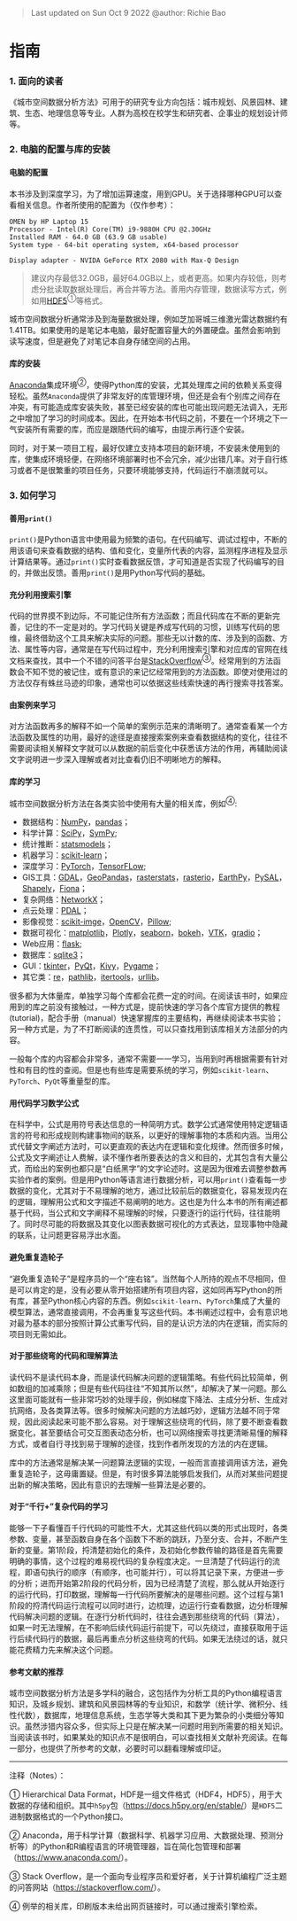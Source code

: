 > Last updated on Sun Oct 9 2022 @author: Richie Bao

# 指南

### 1. 面向的读者
《城市空间数据分析方法》可用于的研究专业方向包括：城市规划、风景园林、建筑、生态、地理信息等专业。人群为高校在校学生和研究者、企事业的规划设计师等。

### 2. 电脑的配置与库的安装

#### 电脑的配置
本书涉及到深度学习，为了增加运算速度，用到GPU。关于选择哪种GPU可以查看相关信息。作者所使用的配置为（仅作参考）：
```
OMEN by HP Laptop 15
Processor - Intel(R) Core(TM) i9-9880H CPU @2.30GHz 
Installed RAM - 64.0 GB (63.9 GB usable)
System type - 64-bit operating system, x64-based processor

Display adapter - NVIDA GeForce RTX 2080 with Max-Q Design
```

> 建议内存最低32.0GB，最好64.0GB以上，或者更高。如果内存较低，则考虑分批读取数据处理后，再合并等方法。善用内存管理，数据读写方式，例如用[HDF5](https://docs.h5py.org/en/stable/)<sup>①</sup>等格式。

城市空间数据分析通常涉及到海量数据处理，例如芝加哥城三维激光雷达数据约有1.41TB。如果使用的是笔记本电脑，最好配置容量大的外置硬盘。虽然会影响到读写速度，但是避免了对笔记本自身存储空间的占用。

#### 库的安装
[Anaconda](https://www.anaconda.com/)集成环境<sup>②</sup>，使得Python库的安装，尤其处理库之间的依赖关系变得轻松。虽然`Anaconda`提供了非常友好的库管理环境，但还是会有个别库之间存在冲突，有可能造成库安装失败，甚至已经安装的库也可能出现问题无法调入，无形之中增加了学习的时间成本。因此，在开始本书代码之前，不要在一个环境之下一气安装所有需要的库，而应是跟随代码的编写，由提示再行逐个安装。

同时，对于某一项目工程，最好仅建立支持本项目的新环境，不安装未使用到的库，使集成环境轻便，在网络环境部署时也不会冗余，减少出错几率。对于自行练习或者不是很繁重的项目任务，只要环境能够支持，代码运行不崩溃就可以。


### 3. 如何学习

#### 善用`print()`
`print()`是Python语言中使用最为频繁的语句。在代码编写、调试过程中，不断的用该语句来查看数据的结构、值和变化，变量所代表的内容，监测程序进程及显示计算结果等。通过`print()`实时查看数据反馈，才可知道是否实现了代码编写的目的，并做出反馈。善用`print()`是用Python写代码的基础。

#### 充分利用搜索引擎
代码的世界摸不到边际，不可能记住所有方法函数；而且代码库在不断的更新完善，记住的不一定是对的。学习代码关键是养成写代码的习惯，训练写代码的思维，最终借助这个工具来解决实际的问题。那些无以计数的库、涉及到的函数、方法、属性等内容，通常是在写代码过程中，充分利用搜索引擎和对应库的官网在线文档来查找，其中一个不错的问答平台是[StackOverflow](https://stackoverflow.com/)<sup>③</sup>。经常用到的方法函数会不知不觉的被记住，或有意识的来记忆经常用到的方法函数。即使对使用过的方法仅存有蛛丝马迹的印象，通常也可以依据这些线索快速的再行搜索寻找答案。

#### 由案例来学习
对方法函数再多的解释不如一个简单的案例示范来的清晰明了。通常查看某一个方法函数及属性的功用，最好的途径是直接搜索案例来查看数据结构的变化，往往不需要阅读相关解释文字就可以从数据的前后变化中获悉该方法的作用，再辅助阅读文字说明进一步深入理解或者对比查看仍旧不明晰地方的解释。

#### 库的学习
城市空间数据分析方法在各类实验中使用有大量的相关库，例如<sup>④</sup>:

* 数据结构：[NumPy](https://numpy.org/)，[pandas](https://pandas.pydata.org/)；
* 科学计算：[SciPy](https://www.scipy.org/)，[SymPy](https://www.sympy.org/en/index.html);
* 统计推断：[statsmodels](https://www.statsmodels.org/stable/index.html)；
* 机器学习：[scikit-learn](https://scikit-learn.org/stable/)；
* 深度学习：[PyTorch](https://pytorch.org/)，[TensorFLow](https://www.tensorflow.org/?gclid=EAIaIQobChMI8_XU1qrS-gIVz6iWCh1pxAGSEAAYASAAEgIKYfD_BwE);
* GIS工具：[GDAL](https://gdal.org/)，[GeoPandas](https://geopandas.org/)，[rasterstats](https://pythonhosted.org/rasterstats/)，[rasterio](https://rasterio.readthedocs.io/en/latest/)，[EarthPy](https://earthpy.readthedocs.io/en/latest/)，[PySAL](https://pysal.org/)，[Shapely](https://shapely.readthedocs.io/en/latest/manual.html)，[Fiona](https://github.com/Toblerity/Fiona)；
* 复杂网络：[NetworkX](https://networkx.github.io/)；
* 点云处理：[PDAL](https://pdal.io/)； 
* 影像视觉：[scikit-imge](https://scikit-image.org/)，[OpenCV](https://opencv.org/)，[Pillow](https://python-pillow.org/);
* 数据可视化：[matplotlib](https://matplotlib.org/)，[Plotly](https://plotly.com/)，[seaborn](https://seaborn.pydata.org/)，[bokeh](https://docs.bokeh.org/en/latest/index.html)，[VTK](https://vtk.org/)，[gradio](https://gradio.app/)；
* Web应用：[flask](https://flask.palletsprojects.com/en/1.1.x/);
* 数据库：[sqlite3](https://docs.python.org/3/library/sqlite3.html)；
* GUI：[tkinter](https://docs.python.org/3/library/tkinter.html)，[PyQt](https://riverbankcomputing.com/software/pyqt/)，[Kivy](https://kivy.org/)，[Pygame](https://www.pygame.org/news)；
* 其它类：[re](https://docs.python.org/3/library/re.html)，[pathlib](https://docs.python.org/3/library/pathlib.html)，[itertools](https://docs.python.org/3/library/itertools.html)，[urllib](https://docs.python.org/3/library/urllib.html)。

很多都为大体量库，单独学习每个库都会花费一定的时间。在阅读该书时，如果应用到的库之前没有接触过，一种方式是，提前快速的学习各个库官方提供的教程(tutorial)，配合手册（manual）快速掌握库的主要结构，再继续阅读本书实验；另一种方式是，为了不打断阅读的连贯性，可以只查找用到该库相关方法部分的内容。

一般每个库的内容都会非常多，通常不需要一一学习，当用到时再根据需要有针对性和有目的性的查阅。但是也有些库是需要系统的学习，例如`scikit-learn`、`PyTorch`、`PyQt`等重量型的库。

#### 用代码学习数学公式
在科学中，公式是用符号表达信息的一种简明方式。数学公式通常使用特定逻辑语言的符号和形成规则构建事物间的联系，以更好的理解事物的本质和内涵。当用公式代替文字阐述方法时，可以更直观的表达内在逻辑和变化规律。然而很多时候，公式及文字阐述让人费解，读不懂作者所要表达的含义和目的，尤其包含有大量公式，而给出的案例也都只是“白纸黑字”的文字论述时。这是因为很难去调整参数再实验作者的案例。但是用Python等语言进行数据分析，可以用`print()`查看每一步数据的变化，尤其对于不易理解的地方，通过比较前后的数据变化，容易发现内在的逻辑，理解用公式和文字描述不易阐明的地方。这也是为什么本书的所有阐述都基于代码，当公式和文字阐释不易理解的时候，只要逐行的运行代码，往往能明了。同时尽可能的将数据及其变化以图表数据可视化的方式表达，显现事物中隐藏的联系，让问题更容易浮出水面。


#### 避免重复造轮子
“避免重复造轮子”是程序员的一个“座右铭”。当然每个人所持的观点不尽相同，但是可以肯定的是，没有必要从零开始搭建所有项目内容，这如同再写Python的所有库，甚至Python核心内容的东西。例如`scikit-learn`、`PyTorch`集成了大量的模型算法，通常直接调用，不会再重复写这些代码。本书阐述过程中，会有意识地对最为基本的部分按照计算公式重写代码，目的是认识方法的内在逻辑，而实际的项目则无需如此。

#### 对于那些绕弯的代码和理解算法
读代码不是读代码本身，而是读代码解决问题的逻辑策略。有些代码比较简单，例如数组的加减乘除；但是有些代码往往“不知其所以然”，却解决了某一问题。那么这里面可能就有一些非常巧妙的处理手段，例如梯度下降法、主成分分析、生成对抗网络，及各类算法等。很多时候解决问题的方法越巧妙，逻辑方法越不同于常规，因此阅读起来可能不那么容易。对于理解这些绕弯的代码，除了要不断查看数据变化，甚至要结合可交互图表动态分析，也可以网络搜索寻找更清晰易懂的解释方式，或者自行寻找到易于理解的途径，找到作者所发现的方法的内在逻辑。

库中的方法通常是解决某一问题算法逻辑的实现，一般而言直接调用该方法，避免重复造轮子，这毋庸置疑。但是，有时很多算法能够启发我们，从而对某些问题提出新的解决策略，因此有意识的去理解一些算法是必要的。

#### 对于“千行+”复杂代码的学习
能够一下子看懂百千行代码的可能性不大，尤其这些代码以类的形式出现时，各类参数、变量，甚至函数自身在各个函数下不断的跳跃，乃至分支、合并，不断产生新的变量。第1阶段，捋清楚初始化的条件，及初始化参数传输的路径是首先需要明确的事情，这个过程的难易视代码的复杂程度决定。一旦清楚了代码运行的流程，即语句执行的顺序（有顺序，也可能并行），可以将其记录下来，方便进一步的分析；进而开始第2阶段的代码分析，因为已经清楚了流程，那么就从开始逐行的运行代码，打印数据，理解每一行代码所要解决的是哪些问题。这个过程与第1阶段的捋清代码运行流程可以同时进行，边梳理，边运行行查看数据，边分析理解代码解决问题的逻辑。在逐行分析代码时，往往会遇到那些绕弯的代码（算法），如果一时无法理解，在不影响后续代码运行前提下，可以先绕过，直接获取用于运行后续代码行的数据，最后再重点分析这些绕弯的代码。如果无法绕过的话，就只能花费精力先来解决这个问题。

#### 参考文献的推荐
城市空间数据分析方法是多学科的融合，这包括作为分析工具的Python编程语言知识，及城乡规划、建筑和风景园林等的专业知识，和数学（统计学、微积分、线性代数），数据库，地理信息系统，生态学等大类和其下更为繁杂的小类细分等知识。虽然涉猎内容众多，但实际上只是在解决某一问题时用到所需要的相关知识。当阅读该书时，如果某处的知识点不是很明白，可以查找相关文献补充阅读。在每一部分，也提供了所参考的文献，必要时可以翻看理解或印证。

---

注释（Notes）：

① Hierarchical Data Format，HDF是一组文件格式（HDF4，HDF5），用于大数据的存储和组织。其中`h5py`包（<https://docs.h5py.org/en/stable/>）是`HDF5`二进制数据格式的一个Python接口。

② Anaconda，用于科学计算（数据科学、机器学习应用、大数据处理、预测分析等）的Python和R编程语言的环境管理器，旨在简化包管理和部署（<https://www.anaconda.com/>）。

③ Stack Overflow，是一个面向专业程序员和爱好者，关于计算机编程广泛主题的问答网站（<https://stackoverflow.com/>）。

④ 例举的相关库，印刷版本未给出网页链接时，可以通过搜索引擎检索。
